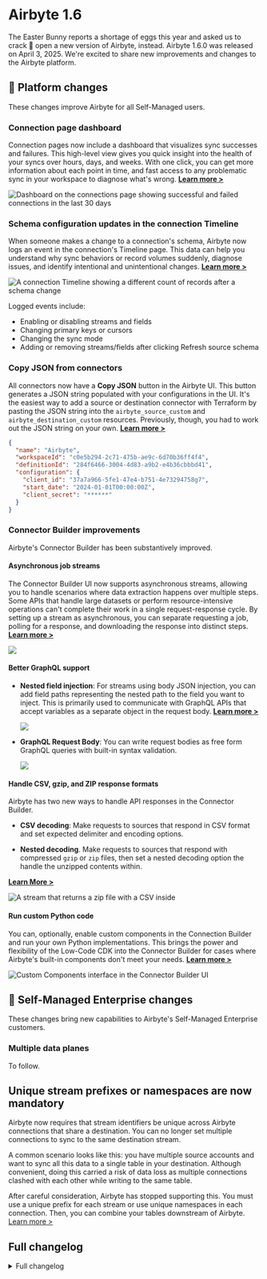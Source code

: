 # Airbyte 1.6

The Easter Bunny reports a shortage of eggs this year and asked us to crack 🐣 open a new version of Airbyte, instead. Airbyte 1.6.0 was released on April 3, 2025. We're excited to share new improvements and changes to the Airbyte platform.

## 🚀 Platform changes

These changes improve Airbyte for all Self-Managed users.

### Connection page dashboard

Connection pages now include a dashboard that visualizes sync successes and failures. This high-level view gives you quick insight into the health of your syncs over hours, days, and weeks. With one click, you can get more information about each point in time, and fast access to any problematic sync in your workspace to diagnose what's wrong. [**Learn more >**](#)

![Dashboard on the connections page showing successful and failed connections in the last 30 days](assets/1-6-connection-dashboard.png)

### Schema configuration updates in the connection Timeline

When someone makes a change to a connection's schema, Airbyte now logs an event in the connection's Timeline page. This data can help you understand why sync behaviors or record volumes suddenly, diagnose issues, and identify intentional and unintentional changes. [**Learn more >**](#)

![A connection Timeline showing a different count of records after a schema change](assets/1-6-connection-timeline.png)

Logged events include:

- Enabling or disabling streams and fields
- Changing primary keys or cursors
- Changing the sync mode
- Adding or removing streams/fields after clicking Refresh source schema

### Copy JSON from connectors

All connectors now have a **Copy JSON** button in the Airbyte UI. This button generates a JSON string populated with your configurations in the UI. It's the easiest way to add a source or destination connector with Terraform by pasting the JSON string into the `airbyte_source_custom` and `airbyte_destination_custom` resources. Previously, though, you had to work out the JSON string on your own. [**Learn more >**](../terraform-documentation#weakly-typed-json-configurations)

```json title="Airbyte source connector example"
{
  "name": "Airbyte",
  "workspaceId": "c0e5b294-2c71-475b-ae9c-6d70b36ff4f4",
  "definitionId": "284f6466-3004-4d83-a9b2-e4b36cbbbd41",
  "configuration": {
    "client_id": "37a7a966-5fe1-47e4-b751-4e73294758g7",
    "start_date": "2024-01-01T00:00:00Z",
    "client_secret": "******"
  }
}
```

### Connector Builder improvements

Airbyte's Connector Builder has been substantively improved.

#### Asynchronous job streams

The Connector Builder UI now supports asynchronous streams, allowing you to handle scenarios where data extraction happens over multiple steps. Some APIs that handle large datasets or perform resource-intensive operations can't complete their work in a single request-response cycle. By setting up a stream as asynchronous, you can separate requesting a job, polling for a response, and downloading the response into distinct steps. [**Learn more >**](../connector-development/connector-builder-ui/async-streams)

![](assets/1-6-asynchronous-streams.png)

#### Better GraphQL support

- **Nested field injection**: For streams using body JSON injection, you can add field paths representing the nested path to the field you want to inject. This is primarily used to communicate with GraphQL APIs that accept variables as a separate object in the request body. [**Learn more >**](../connector-development/config-based/understanding-the-yaml-file/request-options#request-option-component)

    ![](assets/1-6-field-inject.png)

- **GraphQL Request Body**: You can write request bodies as free form GraphQL queries with built-in syntax validation.

  ![](assets/1-6-graphql.png)

#### Handle CSV, gzip, and ZIP response formats

Airbyte has two new ways to handle API responses in the Connector Builder.

- **CSV decoding**: Make requests to sources that respond in CSV format and set expected delimiter and encoding options.

- **Nested decoding**. Make requests to sources that respond with compressed `gzip` or `zip` files, then set a nested decoding option the handle the unzipped contents within.

[**Learn More >**](#)

![A stream that returns a zip file with a CSV inside](assets/1-6-decoders.png)

#### Run custom Python code

You can, optionally, enable custom components in the Connection Builder and run your own Python implementations. This brings the power and flexibility of the Low-Code CDK into the Connector Builder for cases where Airbyte's built-in components don't meet your needs. [**Learn more >**](../connector-development/connector-builder-ui/custom-components)

![Custom Components interface in the Connector Builder UI](assets/1-6-custom-components.png)

## 🚀 Self-Managed Enterprise changes

These changes bring new capabilities to Airbyte's Self-Managed Enterprise customers.

### Multiple data planes

To follow.

<!-- Q1a 44, Q1b 76 -->

## Unique stream prefixes or namespaces are now mandatory

Airbyte now requires that stream identifiers be unique across Airbyte connections that share a destination. You can no longer set multiple connections to sync to the same destination stream.

A common scenario looks like this: you have multiple source accounts and want to sync all this data to a single table in your destination. Although convenient, doing this carried a risk of data loss as multiple connections clashed with each other while writing to the same table.

After careful consideration, Airbyte has stopped supporting this. You must use a unique prefix for each stream or use unique namespaces in each connection. Then, you can combine your tables downstream of Airbyte. [Learn more >](../using-airbyte/configuring-schema#stream-uniqueness)

## Full changelog

<details>
  <summary>Full changelog</summary>

This is the full list of changes this version. Some changes improve internal tools or are milestones toward future releases, so not every change results in a noticeable change to Airbyte.

<!-- This is an experimental, AI-driven summary of changes. We will need to regenerate this later and do some serious prompt engineering so Devin knows exactly what we want. -->

### New features

* [#15586](https://github.com/airbytehq/airbyte-platform-internal/pull/15586) - Added timeout configuration in Connector Builder for async data sources, allowing you to set custom timeouts in minutes or with expressions.
* [#15576](https://github.com/airbytehq/airbyte-platform-internal/pull/15576) - Enhanced OAuth configuration with organization-level settings, giving you more flexibility in managing authentication across your organization.
* [#15565](https://github.com/airbytehq/airbyte-platform-internal/pull/15565) - Added ability to customize secret prefixes for better integration with your existing secret management systems.
* [#15563](https://github.com/airbytehq/airbyte-platform-internal/pull/15563) - Improved sync failure webhooks with detailed error information, making it easier to diagnose and resolve connection issues.
* [#15556](https://github.com/airbytehq/airbyte-platform-internal/pull/15556) - Added email field to billing notifications to ensure you receive important billing alerts.
* [#15545](https://github.com/airbytehq/airbyte-platform-internal/pull/15545) - Added support for nested data transformations in Connector Builder, enabling more complex data processing capabilities.
* [#15532](https://github.com/airbytehq/airbyte-platform-internal/pull/15532) - Enhanced connections dashboard with real-time sync status indicators for better visibility into your data pipelines.
* [#15526](https://github.com/airbytehq/airbyte-platform-internal/pull/15526) - Introduced connector templates system to simplify and standardize connector configuration.
* [#15522](https://github.com/airbytehq/airbyte-platform-internal/pull/15522) - Added schema update filter to connection history page, making it easier to track schema changes over time.
* [#15518](https://github.com/airbytehq/airbyte-platform-internal/pull/15518) - Improved user experience for asynchronous data sources with better status tracking and error handling.
* [#15510](https://github.com/airbytehq/airbyte-platform-internal/pull/15510) - Started development of embedded Airbyte widget, allowing future integration of Airbyte components into your own applications.
* [#15491](https://github.com/airbytehq/airbyte-platform-internal/pull/15491) - Added environment-based configuration options for advanced deployment scenarios.
* [#15484](https://github.com/airbytehq/airbyte-platform-internal/pull/15484) - Added text formatting command for improved documentation readability.
* [#15471](https://github.com/airbytehq/airbyte-platform-internal/pull/15471) - Integrated Connector Chat Builder for automated connector setup, allowing quick configuration through URL parameters.
* [#15468](https://github.com/airbytehq/airbyte-platform-internal/pull/15468) - Improved sync performance with optimized data processing engine for faster and more reliable data transfers.
* [#15465](https://github.com/airbytehq/airbyte-platform-internal/pull/15465) - Enhanced authentication options for asynchronous data sources in Connector Builder.
* [#15461](https://github.com/airbytehq/airbyte-platform-internal/pull/15461) - Added granular control over data fetching for asynchronous sources in Connector Builder.

### Bug fixes

* [#15613](https://github.com/airbytehq/airbyte-platform-internal/pull/15613) - Fixed installation issues with the open-source version of Airbyte.
* [#15607](https://github.com/airbytehq/airbyte-platform-internal/pull/15607) - Fixed dropdown menu display issues in the user interface.
* [#15590](https://github.com/airbytehq/airbyte-platform-internal/pull/15590) - Improved performance of analytics tracking.
* [#15569](https://github.com/airbytehq/airbyte-platform-internal/pull/15569) - Fixed checkbox focus behavior for better accessibility.
* [#15553](https://github.com/airbytehq/airbyte-platform-internal/pull/15553) - Improved testing environment for more reliable application updates.
* [#15540](https://github.com/airbytehq/airbyte-platform-internal/pull/15540) - Fixed token expiration handling to prevent premature authentication timeouts.
* [#15535](https://github.com/airbytehq/airbyte-platform-internal/pull/15535) - Fixed scheduling system to ensure jobs run at the correct times.
* [#15529](https://github.com/airbytehq/airbyte-platform-internal/pull/15529) - Reduced false positive alerts in monitoring systems.
* [#15523](https://github.com/airbytehq/airbyte-platform-internal/pull/15523) - Improved documentation for connector developers regarding pagination implementation.
* [#15521](https://github.com/airbytehq/airbyte-platform-internal/pull/15521) - Fixed application startup issues for more reliable deployment.
* [#15509](https://github.com/airbytehq/airbyte-platform-internal/pull/15509) - Enhanced security for community authentication.
* [#15495](https://github.com/airbytehq/airbyte-platform-internal/pull/15495) - Fixed configuration copying functionality and improved code quality.
* [#15488](https://github.com/airbytehq/airbyte-platform-internal/pull/15488) - Added sorting capabilities to connections dashboard for better organization.
* [#15487](https://github.com/airbytehq/airbyte-platform-internal/pull/15487) - Fixed deployment configuration for more reliable system startup.
* [#15467](https://github.com/airbytehq/airbyte-platform-internal/pull/15467) - Fixed duplicate connector metadata issue in Connector Builder.
* [#15459](https://github.com/airbytehq/airbyte-platform-internal/pull/15459) - Made documentation URL optional when creating custom Docker connectors for simpler connector creation.

### Improvements

* [#15605](https://github.com/airbytehq/airbyte-platform-internal/pull/15605) - Streamlined connector management by removing redundant clone functionality.
* [#15598](https://github.com/airbytehq/airbyte-platform-internal/pull/15598) - Improved code organization for better maintainability and performance.
* [#15596](https://github.com/airbytehq/airbyte-platform-internal/pull/15596) - Added support for connector templates to simplify connector configuration.
* [#15594](https://github.com/airbytehq/airbyte-platform-internal/pull/15594) - Modernized codebase for improved reliability and performance.
* [#15585](https://github.com/airbytehq/airbyte-platform-internal/pull/15585) - Enhanced data plane management for better resource allocation and reliability.
* [#15580](https://github.com/airbytehq/airbyte-platform-internal/pull/15580) - Added support for deployments without database passwords for simplified setup in secure environments.
* [#15579](https://github.com/airbytehq/airbyte-platform-internal/pull/15579) - Improved deployment initialization for more reliable startup.
* [#15570](https://github.com/airbytehq/airbyte-platform-internal/pull/15570) - Optimized cloud data storage for better performance and reliability.
* [#15566](https://github.com/airbytehq/airbyte-platform-internal/pull/15566) - Enhanced security for data plane communication.
* [#15530](https://github.com/airbytehq/airbyte-platform-internal/pull/15530) - Improved connection management with better data plane assignment.
* [#15500](https://github.com/airbytehq/airbyte-platform-internal/pull/15500) - Removed unused code to improve system performance and maintainability.
* [#15496](https://github.com/airbytehq/airbyte-platform-internal/pull/15496) - Reorganized code structure for better maintainability.
* [#15492](https://github.com/airbytehq/airbyte-platform-internal/pull/15492) - Modernized scheduling system for improved reliability.
* [#15482](https://github.com/airbytehq/airbyte-platform-internal/pull/15482) - Simplified database interactions for better performance.
* [#15480](https://github.com/airbytehq/airbyte-platform-internal/pull/15480) - Optimized build process for faster deployment.
* [#15473](https://github.com/airbytehq/airbyte-platform-internal/pull/15473) - Improved workspace management with better resource allocation.
* [#15472](https://github.com/airbytehq/airbyte-platform-internal/pull/15472) - Enhanced data organization for improved system performance.
* [#15470](https://github.com/airbytehq/airbyte-platform-internal/pull/15470) - Upgraded build system for faster development and deployment.
* [#15463](https://github.com/airbytehq/airbyte-platform-internal/pull/15463) - Improved testing framework for better code quality.
* [#15460](https://github.com/airbytehq/airbyte-platform-internal/pull/15460) - Enhanced data plane reliability for more stable connections.
* [#15456](https://github.com/airbytehq/airbyte-platform-internal/pull/15456) - Improved form validation in Connector Builder for better user experience.

</details>
